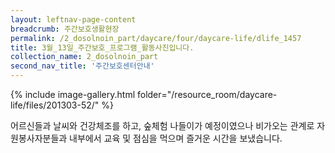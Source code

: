 ```yaml
--- 
layout: leftnav-page-content 
breadcrumb: 주간보호생활현장 
permalink: /2_dosolnoin_part/daycare/four/daycare-life/dlife_1457
title: 3월_13일_주간보호_프로그램_활동사진입니다.
collection_name: 2_dosolnoin_part
second_nav_title: '주간보호센터안내' 
---
```

{% include image-gallery.html folder="/resource_room/daycare-life/files/201303-52/" %}




어르신들과 날씨와 건강체조를 하고, 숲체험 나들이가 예정이였으나
비가오는 관계로 자원봉사자분들과 내부에서 교육 및 점심을 먹으며
즐거운 시간을 보냈습니다.